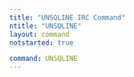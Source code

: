 ```yaml
---
title: "UNSQLINE IRC Command"
ntitle: "UNSQLINE"
layout: command
notstarted: true

command: UNSQLINE
---
```

